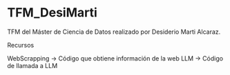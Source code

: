 # TFM_DesiMarti
TFM del Máster de Ciencia de Datos realizado por Desiderio Marti Alcaraz.

Recursos

WebScrapping -> Código que obtiene información de la web
LLM -> Código de llamada a LLM

